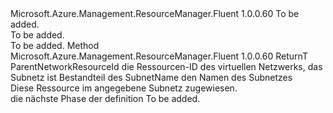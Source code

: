 <Type Name="IWithSubnet&lt;ReturnT&gt;" FullName="Microsoft.Azure.Management.ResourceManager.Fluent.Core.HasSubnet.Definition.IWithSubnet&lt;ReturnT&gt;">
  <TypeSignature Language="C#" Value="public interface IWithSubnet&lt;ReturnT&gt;" />
  <TypeSignature Language="ILAsm" Value=".class public interface auto ansi abstract IWithSubnet`1&lt;ReturnT&gt;" />
  <TypeSignature Language="DocId" Value="T:Microsoft.Azure.Management.ResourceManager.Fluent.Core.HasSubnet.Definition.IWithSubnet`1" />
  <TypeSignature Language="VB.NET" Value="Public Interface IWithSubnet(Of ReturnT)" />
  <TypeSignature Language="F#" Value="type IWithSubnet&lt;'ReturnT&gt; = interface" />
  <AssemblyInfo>
    <AssemblyName>Microsoft.Azure.Management.ResourceManager.Fluent</AssemblyName>
    <AssemblyVersion>1.0.0.60</AssemblyVersion>
  </AssemblyInfo>
  <TypeParameters>
    <TypeParameter Name="ReturnT" />
  </TypeParameters>
  <Interfaces />
  <Docs>
    <typeparam name="ReturnT">To be added.</typeparam>
    <summary>To be added.</summary>
    <remarks>To be added.</remarks>
  </Docs>
  <Members>
    <Member MemberName="WithExistingSubnet">
      <MemberSignature Language="C#" Value="public ReturnT WithExistingSubnet (string parentNetworkResourceId, string subnetName);" />
      <MemberSignature Language="ILAsm" Value=".method public hidebysig newslot virtual instance !ReturnT WithExistingSubnet(string parentNetworkResourceId, string subnetName) cil managed" />
      <MemberSignature Language="DocId" Value="M:Microsoft.Azure.Management.ResourceManager.Fluent.Core.HasSubnet.Definition.IWithSubnet`1.WithExistingSubnet(System.String,System.String)" />
      <MemberSignature Language="VB.NET" Value="Public Function WithExistingSubnet (parentNetworkResourceId As String, subnetName As String) As ReturnT" />
      <MemberSignature Language="F#" Value="abstract member WithExistingSubnet : string * string -&gt; 'ReturnT" Usage="iWithSubnet.WithExistingSubnet (parentNetworkResourceId, subnetName)" />
      <MemberType>Method</MemberType>
      <AssemblyInfo>
        <AssemblyName>Microsoft.Azure.Management.ResourceManager.Fluent</AssemblyName>
        <AssemblyVersion>1.0.0.60</AssemblyVersion>
      </AssemblyInfo>
      <ReturnValue>
        <ReturnType>ReturnT</ReturnType>
      </ReturnValue>
      <Parameters>
        <Parameter Name="parentNetworkResourceId" Type="System.String" />
        <Parameter Name="subnetName" Type="System.String" />
      </Parameters>
      <Docs>
        <param name="parentNetworkResourceId">ParentNetworkResourceId die Ressourcen-ID des virtuellen Netzwerks, das Subnetz ist Bestandteil des</param>
        <param name="subnetName">SubnetName den Namen des Subnetzes</param>
        <summary>
            Diese Ressource im angegebene Subnetz zugewiesen.
            </summary>
        <returns>die nächste Phase der definition</returns>
        <remarks>To be added.</remarks>
      </Docs>
    </Member>
  </Members>
</Type>